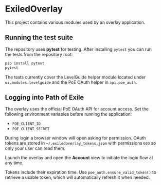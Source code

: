 # ExiledOverlay

This project contains various modules used by an overlay application.

## Running the test suite

The repository uses **pytest** for testing. After installing `pytest` you can
run the tests from the repository root:

```bash
pip install pytest
pytest
```

The tests currently cover the LevelGuide helper module located under `ui.modules.levelguide` and the PoE OAuth helper in `api.poe_auth`.

## Logging into Path of Exile

The overlay uses the official PoE OAuth API for account access. Set the following environment variables before running the application:

- `POE_CLIENT_ID`
- `POE_CLIENT_SECRET`

During login a browser window will open asking for permission. OAuth tokens are stored in `~/.exiledoverlay_tokens.json` with permissions `600` so only your user can read them.

Launch the overlay and open the **Account** view to initiate the login flow at any time.

Tokens include their expiration time. Use ``poe_auth.ensure_valid_token()`` to
retrieve a usable token, which will automatically refresh it when needed.

